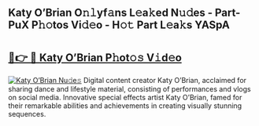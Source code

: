 ## Katy O’Brian O𝚗𝚕yf𝚊ns L𝚎a𝚔ed N𝚞𝚍es - Part-PuX P𝚑𝚘tos Vi𝚍𝚎o - H𝚘𝚝 Part L𝚎a𝚔s YASpA

# <h2><a href="http://kf52ao.oniu.top/?m=Katy+O%e2%80%99Brian">🔗👉 🔴 Katy O’Brian P𝚑ot𝚘𝚜 V𝚒d𝚎o</a></h2>

[![Katy O’Brian Nu𝚍e𝚜](https://i.imgur.com/0qMVB7G.gif)](http://kf52ao.oniu.top/?m=Katy+O%e2%80%99Brian)
Digital content creator Katy O’Brian, acclaimed for sharing dance and lifestyle material, consisting of performances and vlogs on social media. Innovative special effects artist Katy O’Brian, famed for their remarkable abilities and achievements in creating visually stunning sequences.  
